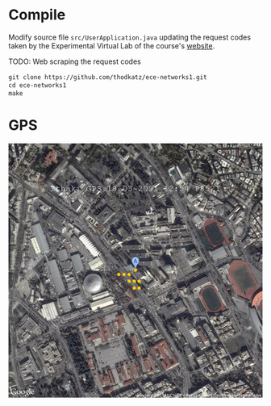 # Compile

Modify source file `src/UserApplication.java` updating the request codes taken by the Experimental Virtual Lab of the course's [website](ithaki.eng.auth.gr/netlab/).

TODO: Web scraping the request codes

```shell
git clone https://github.com/thodkatz/ece-networks1.git
cd ece-networks1
make
```

# GPS

![gps](gps.jpg)
